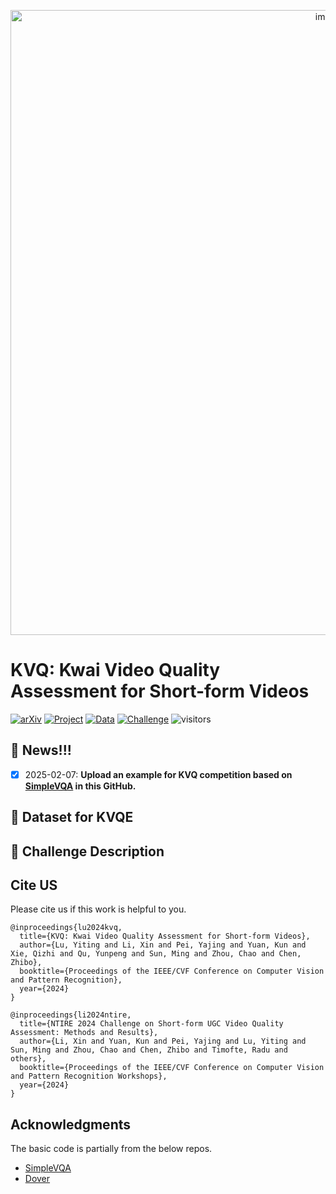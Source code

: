 
<p align="center">
  <img src="./figs/logo_competition.png" alt="image" style="width:1000px;">
</p>

# KVQ: Kwai Video Quality Assessment for Short-form Videos

[![arXiv](https://img.shields.io/badge/arXiv-Paper-<COLOR>.svg)]()  [![Project](https://img.shields.io/badge/Project-Page-blue.svg)]() [![Data](https://img.shields.io/badge/Dataset-Link-magenta.svg)](https://drive.google.com/drive/folders/1dkC4NsxMrd6Rxm1IogKe71U8bYy76ojV?usp=sharing)
[![Challenge](https://img.shields.io/badge/Competition-Codalab-purple.svg)]() 
![visitors](https://visitor-badge.laobi.icu/badge?page_id=lixinustc/KVQE-Challenge-CVPR-NTIRE2025)
## :bookmark: News!!!
- [x] 2025-02-07: **Upload an example for KVQ competition based on <a href="https://github.com/sunwei925/SimpleVQA">SimpleVQA</a> in this GitHub.**

## 📌 Dataset for KVQE 

##  :tada: Challenge Description


## Cite US
Please cite us if this work is helpful to you.
```
@inproceedings{lu2024kvq,
  title={KVQ: Kwai Video Quality Assessment for Short-form Videos},
  author={Lu, Yiting and Li, Xin and Pei, Yajing and Yuan, Kun and Xie, Qizhi and Qu, Yunpeng and Sun, Ming and Zhou, Chao and Chen, Zhibo},
  booktitle={Proceedings of the IEEE/CVF Conference on Computer Vision and Pattern Recognition},
  year={2024}
}
```

```
@inproceedings{li2024ntire,
  title={NTIRE 2024 Challenge on Short-form UGC Video Quality Assessment: Methods and Results},
  author={Li, Xin and Yuan, Kun and Pei, Yajing and Lu, Yiting and Sun, Ming and Zhou, Chao and Chen, Zhibo and Timofte, Radu and others},
  booktitle={Proceedings of the IEEE/CVF Conference on Computer Vision and Pattern Recognition Workshops},
  year={2024}
}
```

## Acknowledgments
The basic code is partially from the below repos.
- [SimpleVQA](https://github.com/sunwei925/SimpleVQA)
- [Dover](https://github.com/VQAssessment/DOVER)
